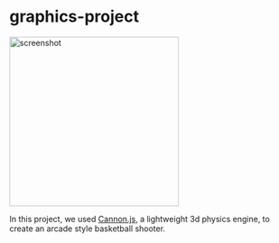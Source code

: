 # graphics-project
<img width="300" alt="screenshot" src="https://github.com/jacksonhorton/graphics-project/assets/59177560/0d2a4ea8-1ea4-49d2-9109-1159620c689c">

In this project, we used [Cannon.js](https://github.com/schteppe/cannon.js), a lightweight 3d physics engine, to create an arcade style basketball shooter.
